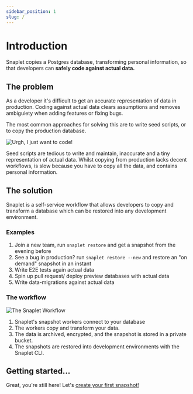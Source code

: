 ```yaml
---
sidebar_position: 1
slug: /
---
```


# Introduction

Snaplet copies a Postgres database, transforming personal information, so that developers can **safely code against actual data.**

## The problem

As a developer it's difficult to get an accurate representation of data in production. Coding against actual data clears assumptions and removes ambiguiety when adding features or fixing bugs.

The most common approaches for solving this are to write seed scripts, or to copy the production database.

<div style={{textAlign: 'center'}}>

![Urgh, I just want to code!](/img/problem-statement.svg)

</div>

Seed scripts are tedious to write and maintain, inaccurate and a tiny representation of actual data. Whilst copying from production lacks decent workflows, is slow because you have to copy all the data, and contains personal information.

## The solution

Snaplet is a self-service workflow that allows developers to copy and transform a database which can be restored into any development environment.

### Examples

1. Join a new team, run `snaplet restore` and get a snapshot from the evening before
2. See a bug in production? run `snaplet restore --new` and restore an "on demand" snapshot in an instant
3. Write E2E tests again actual data
4. Spin up pull request/ deploy preview databases with actual data
5. Write data-migrations against actual data

### The workflow

<div style={{textAlign: 'center'}}>

![The Snaplet Workflow](/img/workflow.svg)

</div>

1. Snaplet's snapshot workers connect to your database
2. The workers copy and transform your data.
3. The data is archived, encrypted, and the snapshot is stored in a private bucket.
4. The snapshots are restored into development environments with the Snaplet CLI.

## Getting started...

Great, you're still here! Let's [create your first snapshot!](/getting-started/create-a-new-datasource)
